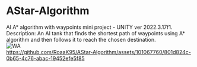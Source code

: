 # AStar-Algorithm  
AI A* algorithm with waypoints mini project - UNITY ver 2022.3.17f1.  
Description: An AI tank that finds the shortest path of waypoints using A* algorithm and then follows it to reach the chosen destination.  
![WA](https://github.com/RoaaK95/AStar-Algorithm/assets/101067760/a25e2764-a693-465c-aa69-435ee1ab21ae)  
https://github.com/RoaaK95/AStar-Algorithm/assets/101067760/801d824c-0b65-4c76-abac-19452efe5f85

